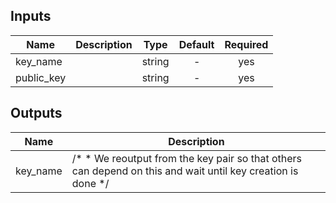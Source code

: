 
## Inputs

| Name | Description | Type | Default | Required |
|------|-------------|:----:|:-----:|:-----:|
| key_name |  | string | - | yes |
| public_key |  | string | - | yes |

## Outputs

| Name | Description |
|------|-------------|
| key_name | /*  * We reoutput from the key pair so that others can depend on this and wait until key creation is done  */ |

